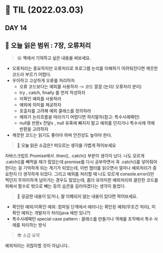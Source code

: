 # 📝 TIL (2022.03.03)
## DAY 14
:book: 오늘 읽은 범위 : 7장, 오류처리
---
> :smile: **책에서 기억하고 싶은 내용을 써보세요.**

- 오류처리는 중요하지만 오류처리로 프로그램 논리를 이해하기 어려워진다면 깨끗한 코드라 부르기 어렵다.
- 우아하고 고상하게 오류를 처리하자
  - 오류 코드보다는 예외를 사용하자 -> 코드 깔끔 (논리/ 오류처리 분리)
  - try , catch, finally 를 먼저 작성하자
  - 미확인 예외를 사용하라 
  - 예외에 의미를 제공하자
  - 호출자를 고려해 예외 클래스를 정의하라
  - 예외가 논리흐름을 따라가기 어렵다면 하지말자(참고: 특수사례패턴)
  - null을 반환x 전달x , null 유혹에 빠지지 말고 예외를 던지거나 특수사례 객체 반환을 고려하자
- 깨끗한 코드는 읽기도 좋아야 하며 안전성도 높아야 한다. 
  
> :thinking: **오늘 읽은 소감은? 떠오르는 생각을 가볍게 적어보세요**

자바스크립트 Promise에서 .then(), .catch() 부분이 생각이 났다. 나도 모르게 .catch()를 빼먹을 때가 많았는데 promise를 다시 공부하면서 꼭 .catch()를 넣어줘야 한다는 걸 기억하게 되는 계기가 되었는데, 이번 챕터를 읽으면서 얼마나 예외처리가 중요한지 더 생각하게 되었다. 그리고 예외를 처리할 때 나도 모르게 console.error()만 찍던지 무의미하게 넘어가는 경우도 많았는데, 좀더 유의미한 예외처리와 클린한 코드를 위해서 함수로 밖으로 빼는 등의 습관을 길러야겠다는 생각이 들었다.

> :mag_right: **궁금한 내용이 있거나, 잘 이해되지 않는 내용이 있다면 적어보세요.**

- 확인된 예외/미확인 예외: 컴파일 단계에서 에러나는 확인된 예외(무조건 처리), 미확인 예외는 개발자가 처리(java 에만 있나?)
- 특수사례패턴 special case pattern : 클래스를 만들거나 객체를 조작해서 특수 사례를 처리하는 방식

> :sunglasses: 소감 요약

예외처리는 귀찮아할 것이 아닙니다..
